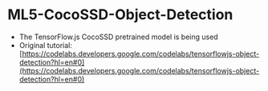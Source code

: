 # ML5-CocoSSD-Object-Detection

- The TensorFlow.js CocoSSD pretrained model is being used
- Original tutorial: [https://codelabs.developers.google.com/codelabs/tensorflowjs-object-detection?hl=en#0](https://codelabs.developers.google.com/codelabs/tensorflowjs-object-detection?hl=en#0)
